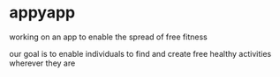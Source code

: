 # appyapp
working on an app to enable the spread of free fitness

our goal is to enable individuals to find and create free healthy activities wherever they are
